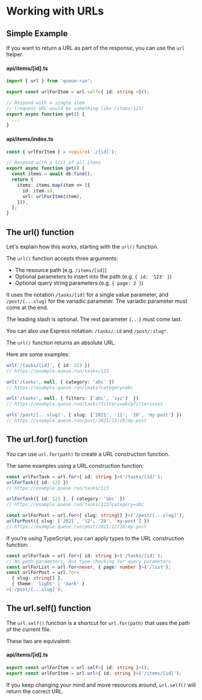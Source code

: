 # Working with URLs

## Simple Example

If you want to return a URL as part of the response, you can use the `url` helper.

#### api/items/[id].ts

```ts
import { url } from 'queue-run';

export const urlForItem = url.self<{ id: string >}();

// Respond with a single item
// (request URL would be something like /items/123)
export async function get() {
  ...
}
```

#### api/items/index.ts

```ts
const { urlForItem } = require('./[id]');

// Respond with a list of all items
export async function get() {
  const items = await db.find();
  return {
    items: items.map(item => ({
      id: item.id,
      url: urlForItem(item),
    })),
  };
}
```

## The url() function

Let's explain how this works, starting with the `url()` function.

The `url()` function accepts three arguments:

- The resource path (e.g. `/items/[id]`)
- Optional parameters to insert into the path (e.g. `{ id: '123' }`)
- Optional query string parameters (e.g. `{ page: 2 }`)

It uses the notation `/tasks/[id]` for a single value parameter, and `/post/[...slug]` for the variadic parameter. The variadic parameter must come at the end.

The leading slash is optional. The
rest parameter (`...`) must come last.

You can also use Express notation: `/tasks/:id` and `/post/:slug*`.

The `url()` function returns an absolute URL.

Here are some examples:

```ts
url('/tasks/[id]', { id: 123 })
// https://example.queue.run/tasks/123

url('/tasks', null, { category: 'abc' })
// https://example.queue.run/tasks?category=abc

url('/tasks', null, { filters: ['abc', 'xyz']  })
// https://example.queue.run/tasks?filters=abc&filters=xyz

url('/post/[...slug]', { slug: ['2021', '12', '28', 'my-post'] })
// https://example.queue.run/post/2021/12/28/my-post
```

## The url.for() function

You can use `url.for(path)` to create a URL construction function.

The same examples using a URL construction function:

```ts
const urlForTask = url.for<{ id: string }>('/tasks/[id]');
urlForTask({ id: 123 })
// https://example.queue.run/tasks/123

urlForTask({ id: 123 }, { category: 'abc' })
// https://example.queue.run/tasks/123?category=abc

const urlForPost = url.for<{ slug: string[] }>('/post/[...slug]');
urlForPost({ slug: ['2021', '12', '28', 'my-post'] })
// https://example.queue.run/post/2021/12/28/my-post
```

If you're using TypeScript, you can apply types to the URL construction function:

```ts
const urlForTask = url.for<{ id: string }>('/tasks/[id]');
// No path parameters, but type-checking for query parameters
const urlForList = url.for<never, { page: number }>('/list');
const urlForPost = url.for<
  { slug: string[] },
  { theme: 'light' | 'dark' }
>('/post/[...slug]');
```

## The url.self() function

The `url.self()` function is a shortcut for `url.for(path)` that uses the path of the current file.

These two are equivalent:

#### api/items/[id].ts

```ts
export const urlForItem = url.self<{ id: string }>();
export const urlForItem = url.url<{ id: string }>('/items/[id]');
```

If you keep changing your mind and move resources around, `url.self()` will return the correct URL.